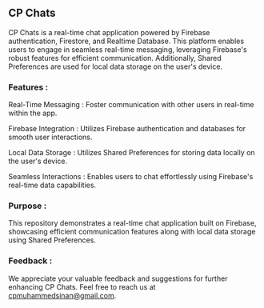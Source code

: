 ## CP Chats

CP Chats is a real-time chat application powered by Firebase authentication, Firestore, and Realtime Database. This platform enables users to engage in seamless real-time messaging, leveraging Firebase's robust features for efficient communication. Additionally, Shared Preferences are used for local data storage on the user's device.

### Features :

Real-Time Messaging : Foster communication with other users in real-time within the app.

Firebase Integration : Utilizes Firebase authentication and databases for smooth user interactions.

Local Data Storage : Utilizes Shared Preferences for storing data locally on the user's device.

Seamless Interactions : Enables users to chat effortlessly using Firebase's real-time data capabilities.

### Purpose :
This repository demonstrates a real-time chat application built on Firebase, showcasing efficient communication features along with local data storage using Shared Preferences.

### Feedback :
We appreciate your valuable feedback and suggestions for further enhancing CP Chats. Feel free to reach us at cpmuhammedsinan@gmail.com.
